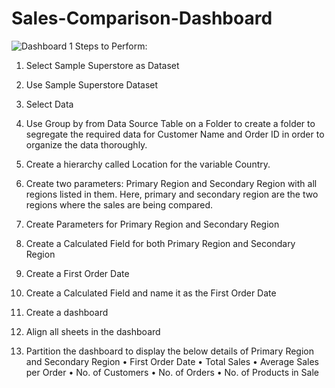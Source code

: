 # Sales-Comparison-Dashboard
![Dashboard 1](https://github.com/user-attachments/assets/8e21404a-c11b-4941-8a0c-8040cf2424c7)
Steps to Perform: 
1.	Select Sample Superstore as Dataset  
1.	Use Sample Superstore Dataset
2.	Select Data
3.	Use Group by from Data Source Table on a Folder to create a folder to segregate the required data for Customer Name and Order ID in order to organize the data thoroughly.
4.	Create a hierarchy called Location for the variable Country. 
5.	Create two parameters: Primary Region and Secondary Region with all regions listed in them. Here, primary and secondary region are the two regions where the sales are being compared.

   
0.	Create Parameters for Primary Region and Secondary Region
1.	Create a Calculated Field for both Primary Region and Secondary Region
4.	Create a First Order Date
0.	Create a Calculated Field and name it as the First Order Date
5.	Create a dashboard
0.	Align all sheets in the dashboard
6.	Partition the dashboard to display the below details of Primary Region and Secondary Region
•	First Order Date
•	Total Sales
•	Average Sales per Order
•	No. of Customers
•	No. of Orders
•	No. of Products in Sale
